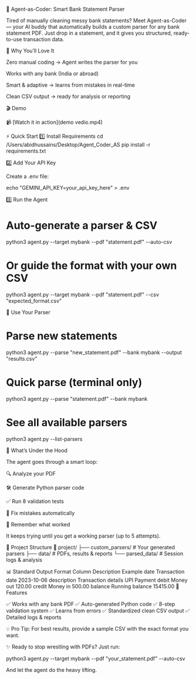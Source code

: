 🤖 Agent-as-Coder: Smart Bank Statement Parser

Tired of manually cleaning messy bank statements?
Meet Agent-as-Coder — your AI buddy that automatically builds a custom parser for any bank statement PDF. Just drop in a statement, and it gives you structured, ready-to-use transaction data.

🚀 Why You’ll Love It

Zero manual coding → Agent writes the parser for you

Works with any bank (India or abroad)

Smart & adaptive → learns from mistakes in real-time

Clean CSV output → ready for analysis or reporting

🎬 Demo

📹 [Watch it in action](demo vedio.mp4)

⚡ Quick Start
1️⃣ Install Requirements
cd /Users/abidhussains/Desktop/Agent_Coder_AS
pip install -r requirements.txt

2️⃣ Add Your API Key

Create a .env file:

echo "GEMINI_API_KEY=your_api_key_here" > .env

3️⃣ Run the Agent
# Auto-generate a parser & CSV
python3 agent.py --target mybank --pdf "statement.pdf" --auto-csv

# Or guide the format with your own CSV
python3 agent.py --target mybank --pdf "statement.pdf" --csv "expected_format.csv"

🎯 Use Your Parser
# Parse new statements
python3 agent.py --parse "new_statement.pdf" --bank mybank --output "results.csv"

# Quick parse (terminal only)
python3 agent.py --parse "statement.pdf" --bank mybank

# See all available parsers
python3 agent.py --list-parsers

🧪 What’s Under the Hood

The agent goes through a smart loop:

🔍 Analyze your PDF

🛠️ Generate Python parser code

✅ Run 8 validation tests

🔧 Fix mistakes automatically

🧠 Remember what worked

It keeps trying until you get a working parser (up to 5 attempts).

📂 Project Structure
📁 project/
├── custom_parsers/         # Your generated parsers
├── data/                   # PDFs, results & reports
└── parsed_data/            # Session logs & analysis

📊 Standard Output Format
Column	Description	Example
date	Transaction date	2023-10-06
description	Transaction details	UPI Payment
debit	Money out	120.00
credit	Money in	500.00
balance	Running balance	15415.00
🌟 Features

✅ Works with any bank PDF
✅ Auto-generated Python code
✅ 8-step validation system
✅ Learns from errors
✅ Standardized clean CSV output
✅ Detailed logs & reports

💡 Pro Tip: For best results, provide a sample CSV with the exact format you want.

✨ Ready to stop wrestling with PDFs? Just run:

python3 agent.py --target mybank --pdf "your_statement.pdf" --auto-csv


And let the agent do the heavy lifting.
